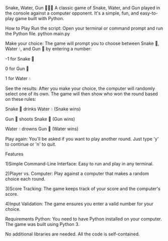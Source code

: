 Snake, Water, Gun 🐍💧🔫
A classic game of Snake, Water, and Gun played in the console against a computer opponent. It's a simple, fun, and easy-to-play game built with Python.

How to Play
Run the script: Open your terminal or command prompt and run the Python file.
python main.py 

Make your choice: The game will prompt you to choose between Snake 🐍, Water 💧, and Gun 🔫 by entering a number:

-1 for Snake 🐍

0 for Gun 🔫

1 for Water 💧

See the results: After you make your choice, the computer will randomly select one of its own. The game will then show who won the round based on these rules:

Snake 🐍 drinks Water 💧 (Snake wins)

Gun 🔫 shoots Snake 🐍 (Gun wins)

Water 💧 drowns Gun 🔫 (Water wins)

Play again: You'll be asked if you want to play another round. Just type 'y' to continue or 'n' to quit.

Features

1)Simple Command-Line Interface: Easy to run and play in any terminal.

2)Player vs. Computer: Play against a computer that makes a random choice each round.

3)Score Tracking: The game keeps track of your score and the computer's score.

4)Input Validation: The game ensures you enter a valid number for your choice.

Requirements
Python: You need to have Python installed on your computer. The game was built using Python 3.

No additional libraries are needed. All the code is self-contained.
